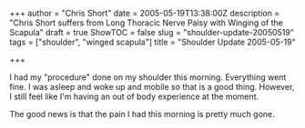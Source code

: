 +++
author = "Chris Short"
date = 2005-05-19T13:38:00Z
description = "Chris Short suffers from Long Thoracic Nerve Palsy with Winging of the Scapula"
draft =  true
ShowTOC = false
slug = "shoulder-update-20050519"
tags = ["shoulder", "winged scapula"]
title = "Shoulder Update 2005-05-19"

+++

I had my "procedure" done on my shoulder this morning. Everything went fine. I was asleep and woke up and mobile so that is a good thing. However, I still feel like I'm having an out of body experience at the moment.

The good news is that the pain I had this morning is pretty much gone.